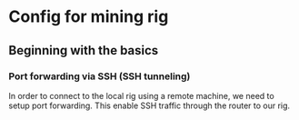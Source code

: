 # Config for mining rig

## Beginning with the basics
### Port forwarding via SSH (SSH tunneling)
In order to connect to the local rig using a remote machine, we need to setup port forwarding. This enable SSH traffic through the router to our rig.

 